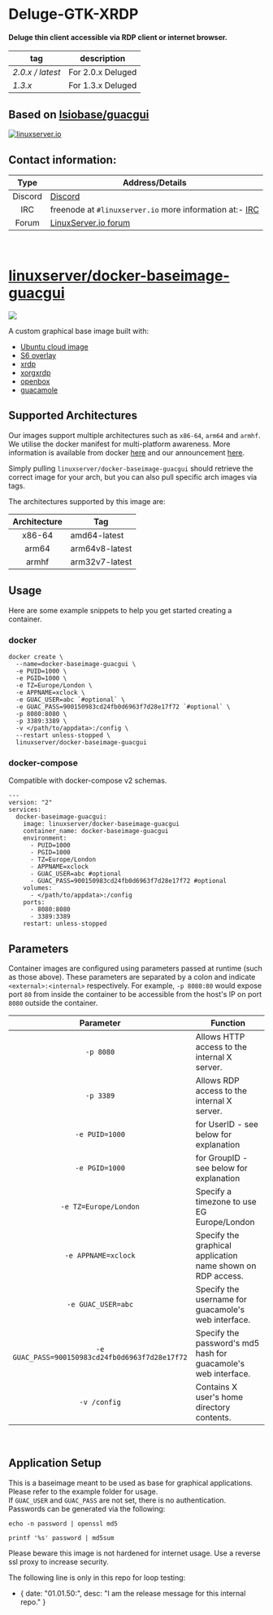 # Deluge-GTK-XRDP 
#### Deluge thin client accessible via RDP client or internet browser.

| tag|description |
|---|---|
| *2.0.x / latest* | For 2.0.x Deluged |
| *1.3.x* | For 1.3.x Deluged |


## Based on [lsiobase/guacgui](https://hub.docker.com/r/lsiobase/guacgui)

[linuxserverurl]: https://linuxserver.io
[forumurl]: https://forum.linuxserver.io
[ircurl]: https://www.linuxserver.io/irc/
[appurl]: https://cloud-images.ubuntu.com
[dockerfileurl]: https://github.com/linuxserver/docker-baseimage-guacgui/blob/master/Dockerfile


[![linuxserver.io](https://raw.githubusercontent.com/linuxserver/docker-templates/master/linuxserver.io/img/linuxserver_medium.png?v=4&s=4000)][linuxserverurl]


## Contact information:

| Type | Address/Details |
| :---: | --- |
| Discord | [Discord](https://discord.gg/YWrKVTn) |
| IRC | freenode at `#linuxserver.io` more information at:- [IRC][ircurl]
| Forum | [LinuxServer.io forum][forumurl] |

&nbsp;

# [linuxserver/docker-baseimage-guacgui](https://github.com/linuxserver/docker-baseimage-guacgui)
[![](https://raw.githubusercontent.com/linuxserver/docker-templates/master/linuxserver.io/img/Dockerfile-Bionic-green.png)](https://github.com/linuxserver/docker-baseimage-gui/blob/master/Dockerfile)

A custom graphical base image built with:
  * [Ubuntu cloud image][appurl]
  * [S6 overlay](https://github.com/just-containers/s6-overlay)
  * [xrdp](https://github.com/neutrinolabs/xrdp)
  * [xorgxrdp](https://github.com/neutrinolabs/xorgxrdp)
  * [openbox](http://openbox.org/wiki/Main_Page)
  * [guacamole](https://guacamole.apache.org/)
## Supported Architectures

Our images support multiple architectures such as `x86-64`, `arm64` and `armhf`. We utilise the docker manifest for multi-platform awareness. More information is available from docker [here](https://github.com/docker/distribution/blob/master/docs/spec/manifest-v2-2.md#manifest-list) and our announcement [here](https://blog.linuxserver.io/2019/02/21/the-lsio-pipeline-project/).

Simply pulling `linuxserver/docker-baseimage-guacgui` should retrieve the correct image for your arch, but you can also pull specific arch images via tags.

The architectures supported by this image are:

| Architecture | Tag |
| :----: | --- |
| x86-64 | amd64-latest |
| arm64 | arm64v8-latest |
| armhf | arm32v7-latest |


## Usage

Here are some example snippets to help you get started creating a container.

### docker

```
docker create \
  --name=docker-baseimage-guacgui \
  -e PUID=1000 \
  -e PGID=1000 \
  -e TZ=Europe/London \
  -e APPNAME=xclock \
  -e GUAC_USER=abc `#optional` \
  -e GUAC_PASS=900150983cd24fb0d6963f7d28e17f72 `#optional` \
  -p 8080:8080 \
  -p 3389:3389 \
  -v </path/to/appdata>:/config \
  --restart unless-stopped \
  linuxserver/docker-baseimage-guacgui
```


### docker-compose

Compatible with docker-compose v2 schemas.

```
---
version: "2"
services:
  docker-baseimage-guacgui:
    image: linuxserver/docker-baseimage-guacgui
    container_name: docker-baseimage-guacgui
    environment:
      - PUID=1000
      - PGID=1000
      - TZ=Europe/London
      - APPNAME=xclock
      - GUAC_USER=abc #optional
      - GUAC_PASS=900150983cd24fb0d6963f7d28e17f72 #optional
    volumes:
      - </path/to/appdata>:/config
    ports:
      - 8080:8080
      - 3389:3389
    restart: unless-stopped
```

## Parameters

Container images are configured using parameters passed at runtime (such as those above). These parameters are separated by a colon and indicate `<external>:<internal>` respectively. For example, `-p 8080:80` would expose port `80` from inside the container to be accessible from the host's IP on port `8080` outside the container.

| Parameter | Function |
| :----: | --- |
| `-p 8080` | Allows HTTP access to the internal X server. |
| `-p 3389` | Allows RDP access to the internal X server. |
| `-e PUID=1000` | for UserID - see below for explanation |
| `-e PGID=1000` | for GroupID - see below for explanation |
| `-e TZ=Europe/London` | Specify a timezone to use EG Europe/London |
| `-e APPNAME=xclock` | Specify the graphical application name shown on RDP access. |
| `-e GUAC_USER=abc` | Specify the username for guacamole's web interface. |
| `-e GUAC_PASS=900150983cd24fb0d6963f7d28e17f72` | Specify the password's md5 hash for guacamole's web interface. |
| `-v /config` | Contains X user's home directory contents. |

&nbsp;
## Application Setup

This is a baseimage meant to be used as base for graphical applications. Please
refer to the example folder for usage.
&nbsp;  
If `GUAC_USER` and `GUAC_PASS` are not set, there is no authentication.
Passwords can be generated via the following:
```
echo -n password | openssl md5
```
```
printf '%s' password | md5sum
```
Please beware this image is not hardened for internet usage. Use
a reverse ssl proxy to increase security.

The following line is only in this repo for loop testing:
  - { date: "01.01.50:", desc: "I am the release message for this internal repo." }
